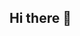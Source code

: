 ## Hi there 👋

<!--
**AloIsCoding/AloIsCoding** is a ✨ _special_ ✨ repository because its `README.md` (this file) appears on your GitHub profile.

Here are some ideas to get you started:

#- 🌱 I’m currently learning Engineering Chemistry at EPFL
#- 🔭 I’m currently working on my programming project ://
#- 💬 Ask me about anything but programming
#- ⚡ Fun fact:I hate programming
